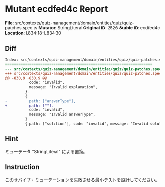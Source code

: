 # Mutant ecdfed4c Report

**File**: src/contexts/quiz-management/domain/entities/quiz/quiz-patches.spec.ts
**Mutator**: StringLiteral
**Original ID**: 2526
**Stable ID**: ecdfed4c
**Location**: L834:18–L834:30

## Diff

```diff
Index: src/contexts/quiz-management/domain/entities/quiz/quiz-patches.spec.ts
===================================================================
--- src/contexts/quiz-management/domain/entities/quiz/quiz-patches.spec.ts	original
+++ src/contexts/quiz-management/domain/entities/quiz/quiz-patches.spec.ts	mutated #2526
@@ -830,9 +830,9 @@
           code: "invalid",
           message: "Invalid explanation",
         },
         {
-          path: ["answerType"],
+          path: [""],
           code: "invalid",
           message: "Invalid answerType",
         },
         { path: ["solution"], code: "invalid", message: "Invalid solution" },
```

## Hint

ミューテータ "StringLiteral" による置換。

## Instruction

このサバイブ・ミューテーションを失敗させる最小テストを設計してください。
